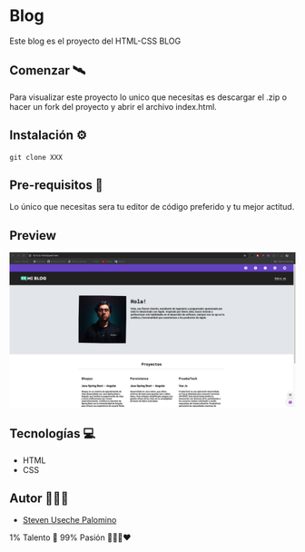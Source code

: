 # Blog 
Este blog es el proyecto del HTML-CSS BLOG

## Comenzar 🛰
Para visualizar este proyecto lo unico que necesitas es descargar el .zip o hacer un fork del proyecto y abrir el archivo index.html.

## Instalación ⚙
    git clone XXX

## Pre-requisitos 📝
Lo único que necesitas sera tu editor de código preferido y tu mejor actitud.

## Preview
![Home](assets/img/Home.png)

## Tecnologías 💻

 - HTML
 - CSS

## Autor 🙋🏼‍♂️

 - [Steven Useche Palomino](https://github.com/Stevensup)
 

1% Talento 🧠  99% Pasión 👨🏼‍💻❤️

